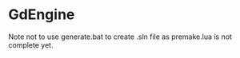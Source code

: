 # GdEngine



Note not to use generate.bat to create .sln file as premake.lua is not complete yet. 
